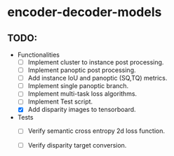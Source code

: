 # encoder-decoder-models

## TODO:
* Functionalities
	- [ ] Implement cluster to instance post processing.
	- [ ] Implement panoptic post processing.
	- [ ] Add instance IoU and panoptic (SQ,TQ) metrics.
	- [ ] Implement single panoptic branch.
	- [ ] Implement multi-task loss algorithms.
	- [ ] Implement Test script.
	- [x] Add disparity images to tensorboard.

* Tests
	- [ ] Verify semantic cross entropy 2d loss function.
	- [ ] Verify disparity target conversion.

